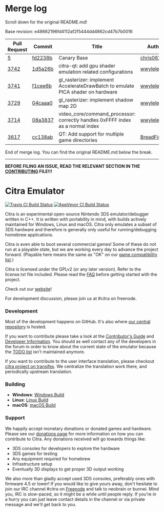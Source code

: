 # Merge log

Scroll down for the original README.md!

Base revision: e48662196fd4112af2f5444dd4862cd47b7b0016

|Pull Request|Commit|Title|Author|Merged?|
|----|----|----|----|----|
|[5](https://github.com/citra-emu/citra-canary/pull/5)|[fd2238b](https://github.com/citra-emu/citra-canary/pull/5/files/)|Canary Base|[chris062689](https://github.com/chris062689)|Yes|
|[3742](https://github.com/citra-emu/citra/pull/3742)|[1d5a26b](https://github.com/citra-emu/citra/pull/3742/files/)| citra-qt: add gpu shader emulation related configurations |[wwylele](https://github.com/wwylele)|Yes|
|[3741](https://github.com/citra-emu/citra/pull/3741)|[f1cee6b](https://github.com/citra-emu/citra/pull/3741/files/)| gl_rasterizer: implement AccelerateDrawBatch to emulate PICA shader on hardware|[wwylele](https://github.com/wwylele)|Yes|
|[3729](https://github.com/citra-emu/citra/pull/3729)|[04caaa0](https://github.com/citra-emu/citra/pull/3729/files/)|gl_rasterizer: implement shadow map 2D|[wwylele](https://github.com/wwylele)|Yes|
|[3714](https://github.com/citra-emu/citra/pull/3714)|[08a3837](https://github.com/citra-emu/citra/pull/3714/files/)|video_core/command_processor: correctly handles 0xFFFF index as a normal index|[wwylele](https://github.com/wwylele)|Yes|
|[3617](https://github.com/citra-emu/citra/pull/3617)|[cc138ab](https://github.com/citra-emu/citra/pull/3617/files/)|QT: Add support for multiple game directories|[BreadFish64](https://github.com/BreadFish64)|Yes|


End of merge log. You can find the original README.md below the break.

------

**BEFORE FILING AN ISSUE, READ THE RELEVANT SECTION IN THE [CONTRIBUTING](https://github.com/citra-emu/citra/blob/master/CONTRIBUTING.md#reporting-issues) FILE!!!**

Citra Emulator
==============
[![Travis CI Build Status](https://travis-ci.org/citra-emu/citra.svg?branch=master)](https://travis-ci.org/citra-emu/citra)
[![AppVeyor CI Build Status](https://ci.appveyor.com/api/projects/status/sdf1o4kh3g1e68m9?svg=true)](https://ci.appveyor.com/project/bunnei/citra)

Citra is an experimental open-source Nintendo 3DS emulator/debugger written in C++. It is written with portability in mind, with builds actively maintained for Windows, Linux and macOS. Citra only emulates a subset of 3DS hardware and therefore is generally only useful for running/debugging homebrew applications.

Citra is even able to boot several commercial games! Some of these do not run at a playable state, but we are working every day to advance the project forward. (Playable here means the same as "OK" on our [game compatibility list](https://citra-emu.org/game).)

Citra is licensed under the GPLv2 (or any later version). Refer to the license.txt file included. Please read the [FAQ](https://citra-emu.org/wiki/faq/) before getting started with the project.

Check out our [website](https://citra-emu.org/)!

For development discussion, please join us at #citra on freenode.

### Development

Most of the development happens on GitHub. It's also where [our central repository](https://github.com/citra-emu/citra) is hosted.

If you want to contribute please take a look at the [Contributor's Guide](CONTRIBUTING.md) and [Developer Information](https://github.com/citra-emu/citra/wiki/Developer-Information). You should as well contact any of the developers in the forum in order to know about the current state of the emulator because the [TODO list](https://docs.google.com/document/d/1SWIop0uBI9IW8VGg97TAtoT_CHNoP42FzYmvG1F4QDA) isn't maintained anymore.

If you want to contribute to the user interface translation, please checkout [citra project on transifex](https://www.transifex.com/citra/citra). We centralize the translation work there, and periodically upstream translation.

### Building

* __Windows__: [Windows Build](https://github.com/citra-emu/citra/wiki/Building-For-Windows)
* __Linux__: [Linux Build](https://github.com/citra-emu/citra/wiki/Building-For-Linux)
* __macOS__: [macOS Build](https://github.com/citra-emu/citra/wiki/Building-for-macOS)


### Support
We happily accept monetary donations or donated games and hardware. Please see our [donations page](https://citra-emu.org/donate/) for more information on how you can contribute to Citra. Any donations received will go towards things like:
* 3DS consoles for developers to explore the hardware
* 3DS games for testing
* Any equipment required for homebrew
* Infrastructure setup
* Eventually 3D displays to get proper 3D output working

We also more than gladly accept used 3DS consoles, preferably ones with firmware 4.5 or lower! If you would like to give yours away, don't hesitate to join our IRC channel #citra on [Freenode](http://webchat.freenode.net/?channels=citra) and talk to neobrain or bunnei. Mind you, IRC is slow-paced, so it might be a while until people reply. If you're in a hurry you can just leave contact details in the channel or via private message and we'll get back to you.
